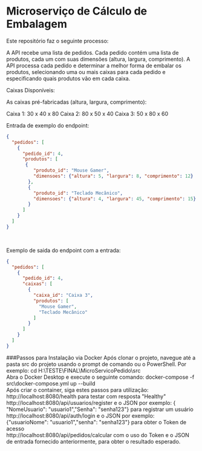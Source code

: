 # Microserviço de Cálculo de Embalagem

Este repositório faz o seguinte processo: 

A API recebe uma lista de pedidos. Cada pedido contém uma lista de produtos, cada um com suas dimensões (altura, largura, comprimento). A API processa cada pedido e determinar a melhor forma de embalar os produtos, selecionando uma ou mais caixas para cada pedido e especificando quais produtos vão em cada caixa.

Caixas Disponíveis:

As caixas pré-fabricadas (altura, largura, comprimento):

Caixa 1: 30 x 40 x 80
Caixa 2: 80 x 50 x 40
Caixa 3: 50 x 80 x 60

Entrada de exemplo do endpoint: <br/>
```json
{
  "pedidos": [
    {
      "pedido_id": 4,
      "produtos": [
       {
          "produto_id": "Mouse Gamer",
          "dimensoes": {"altura": 5, "largura": 8, "comprimento": 12}
        },
        {
          "produto_id": "Teclado Mecânico",
          "dimensoes": {"altura": 4, "largura": 45, "comprimento": 15}
        }
      ]
    }
  ]
}
```
<br/>

Exemplo de saida do endpoint com a entrada:<br/>
```json
{
  "pedidos": [
    {
      "pedido_id": 4,
      "caixas": [
        {
          "caixa_id": "Caixa 3",
          "produtos": [
            "Mouse Gamer",
            "Teclado Mecânico"
          ]
        }
      ]
    }
  ]
}
```
###Passos para Instalação via Docker
Após clonar o projeto, navegue até a pasta src do projeto usando o prompt de comando ou o PowerShell. Por exemplo: cd H:\TESTE\FINAL\MicroServicoPedido\src<br/>
Abra o Docker Desktop e execute o seguinte comando: docker-compose -f src\docker-compose.yml up --build<br/>
Após criar o container, siga estes passos para utilização:<br/>
  http://localhost:8080/health para testar com resposta "Healthy"<br/>
  http://localhost:8080/api/usuarios/register e o JSON por exemplo: { "NomeUsuario": "usuario1","Senha": "senha123"} para registrar um usuário<br/>
  http://localhost:8080/api/auth/login e o JSON por exemplo: {"usuarioNome": "usuario1","senha": "senha123"} para obter o Token de acesso<br/>
  http://localhost:8080/api/pedidos/calcular com o uso do Token e o JSON de entrada fornecido anteriormente, para obter o resultado esperado.<br/>
